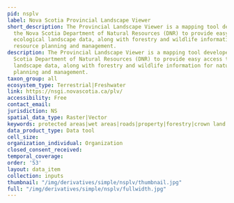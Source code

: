 ```yaml
---
pid: nsplv
label: Nova Scotia Provincial Landscape Viewer
short_description: The Provincial Landscape Viewer is a mapping tool developed by
  the Nova Scotia Department of Natural Resources (DNR) to provide easy access to
  ecological landscape data, along with forestry and wildlife information for natural
  resource planning and management.
description: The Provincial Landscape Viewer is a mapping tool developed by the Nova
  Scotia Department of Natural Resources (DNR) to provide easy access to ecological
  landscape data, along with forestry and wildlife information for natural resource
  planning and management.
taxon_group: all
ecosystem_type: Terrestrial|Freshwater
link: https://nsgi.novascotia.ca/plv/
accessibility: Free
contact_email: 
jurisdiction: NS
spatial_data_type: Raster|Vector
keywords: protected areas|wet areas|roads|property|forestry|crown land|wildlife|environmental
data_product_type: Data tool
cell_size: 
organization_individual: Organization
closed_consent_received: 
temporal_coverage: 
order: '53'
layout: data_item
collection: inputs
thumbnail: "/img/derivatives/simple/nsplv/thumbnail.jpg"
full: "/img/derivatives/simple/nsplv/fullwidth.jpg"
---
```

